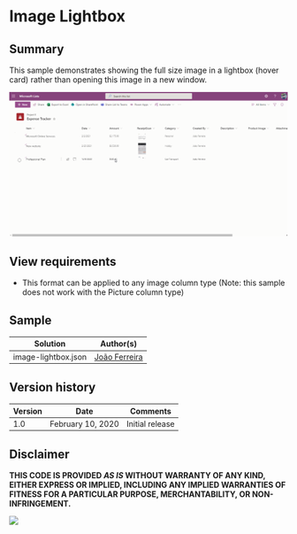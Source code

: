 # Image Lightbox

## Summary
This sample demonstrates showing the full size image in a lightbox (hover card) rather than opening this image in a new window.

![screenshot of the sample](./imagesPreview.gif)

## View requirements
- This format can be applied to any image column type (Note: this sample does not work with the Picture column type)


## Sample

Solution|Author(s)
--------|---------
image-lightbox.json | [João Ferreira](https://twitter.com/Joao12Ferreira)

## Version history

Version|Date|Comments
-------|----|--------
1.0|February 10, 2020|Initial release


## Disclaimer
**THIS CODE IS PROVIDED *AS IS* WITHOUT WARRANTY OF ANY KIND, EITHER EXPRESS OR IMPLIED, INCLUDING ANY IMPLIED WARRANTIES OF FITNESS FOR A PARTICULAR PURPOSE, MERCHANTABILITY, OR NON-INFRINGEMENT.**

<img src="https://telemetry.sharepointpnp.com/sp-dev-list-formatting/column-samples/image-lightbox" />